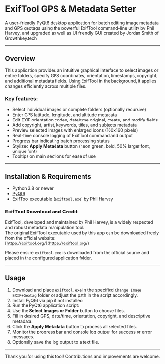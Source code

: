 # ExifTool GPS & Metadata Setter

A user-friendly PyQt6 desktop application for batch editing image metadata and GPS geotags using the powerful [ExifTool](https://exiftool.org/) command-line utility by Phil Harvey, and upgraded as well as UI friendly GUI created by Jordan Smith of Growthkey.tech

---

## Overview

This application provides an intuitive graphical interface to select images or entire folders, specify GPS coordinates, orientation, timestamps, copyright, and additional metadata fields. Using ExifTool in the background, it applies changes efficiently across multiple files.

### Key features:
- Select individual images or complete folders (optionally recursive)
- Enter GPS latitude, longitude, and altitude metadata
- Edit EXIF orientation codes, date/time original, create, and modify fields
- Add copyright, artist, keywords, titles, and subjects metadata
- Preview selected images with enlarged icons (160x160 pixels)
- Real-time console logging of ExifTool command and output
- Progress bar indicating batch processing status
- Stylized **Apply Metadata** button (neon green, bold, 50% larger font, unique font)
- Tooltips on main sections for ease of use

---

## Installation & Requirements

- Python 3.8 or newer
- [PyQt6](https://pypi.org/project/PyQt6/)
- ExifTool executable (`exiftool.exe`) by Phil Harvey

### ExifTool Download and Credit

ExifTool, developed and maintained by Phil Harvey, is a widely respected and robust metadata manipulation tool.  
The original ExifTool executable used by this app can be downloaded freely from the official website:  
[https://exiftool.org/](https://exiftool.org/)

Please ensure `exiftool.exe` is downloaded from the official source and placed in the configured application folder.

---

## Usage

1. Download and place `exiftool.exe` in the specified `Change Image EXIF+Geotag` folder or adjust the path in the script accordingly.
2. Install PyQt6 via pip if not installed:
3. Run the PyQt6 application script:
4. Use the **Select Images or Folder** button to choose files.
5. Fill in desired GPS, date/time, orientation, copyright, and descriptive metadata.
6. Click the **Apply Metadata** button to process all selected files.
7. Monitor the progress bar and console log output for success or error messages.
8. Optionally save the log output to a text file.

---


Thank you for using this tool! Contributions and improvements are welcome.
